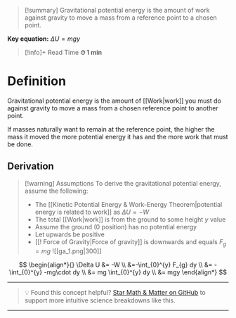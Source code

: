
> [!summary]
Gravitational potential energy is the amount of work against gravity to move a mass from a reference point to a chosen point.
>
**Key equation:**
$\Delta U = mgy$

>[!info]+ Read Time
**⏱ 1 min**

# Definition 
Gravitational potential energy is the amount of [[Work|work]] you must do against gravity to move a mass from a chosen reference point to another point. 

If masses naturally want to remain at the reference point, the higher the mass it moved the more potential energy it has and the more work that must be done.
## Derivation
> [!warning] Assumptions
To derive the gravitational potential energy, assume the following:
> - The [[Kinetic Potential Energy & Work-Energy Theorem|potential energy is related to work]] as $\Delta U = -W$
> - The total [[Work|work]] is from the ground to some height $y$ value
> - Assume the ground (0 position) has no potential energy
> - Let upwards be positive
> - [[! Force of Gravity|Force of gravity]] is downwards and equals $F_{g}=mg$
![[ga_1.png|300]]

$$
\begin{align*}{} 
\Delta U &= -W \\
&=-\int_{0}^{y} F_{g} dy \\
&= -\int_{0}^{y} -mg\cdot dy \\
&= mg \int_{0}^{y} dy \\
&= mgy
\end{align*} 
$$


[^1]: Taken from https://tikz.net/dynamics_gravity/ by Izaak Neutelings (Febuary 2022)


---

> 💡 Found this concept helpful? [Star Math & Matter on GitHub](https://github.com/rajeevphysics/Obsidian-MathMatter) to support more intuitive science breakdowns like this.

---

